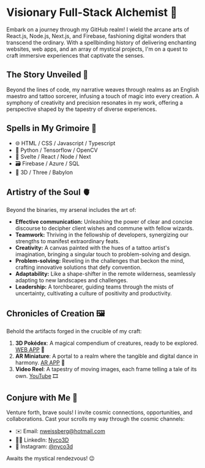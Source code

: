 # Visionary Full-Stack Alchemist 🚀

Embark on a journey through my GitHub realm! I wield the arcane arts of React.js, Node.js, Next.js, and Firebase, fashioning digital wonders that transcend the ordinary. With a spellbinding history of delivering enchanting websites, web apps, and an array of mystical projects, I'm on a quest to craft immersive experiences that captivate the senses.

## The Story Unveiled 🤖

Beyond the lines of code, my narrative weaves through realms as an English maestro and tattoo sorcerer, infusing a touch of magic into every creation. A symphony of creativity and precision resonates in my work, offering a perspective shaped by the tapestry of diverse experiences.

## Spells in My Grimoire 🧠

- 🌐 HTML / CSS / Javascript / Typescript
- 🐍 Python / Tensorflow / OpenCV 
- 🚀 Svelte / React / Node / Next
- 🗃️ Firebase / Azure / SQL
- 💎 3D / Three / Babylon

## Artistry of the Soul 🫀

Beyond the binaries, my arsenal includes the art of:

- **Effective communication:** Unleashing the power of clear and concise discourse to decipher client wishes and commune with fellow wizards.
- **Teamwork:** Thriving in the fellowship of developers, synergizing our strengths to manifest extraordinary feats.
- **Creativity:** A canvas painted with the hues of a tattoo artist's imagination, bringing a singular touch to problem-solving and design.
- **Problem-solving:** Reveling in the challenges that beckon the mind, crafting innovative solutions that defy convention.
- **Adaptability:** Like a shape-shifter in the remote wilderness, seamlessly adapting to new landscapes and challenges.
- **Leadership:** A torchbearer, guiding teams through the mists of uncertainty, cultivating a culture of positivity and productivity.

## Chronicles of Creation 🖼️

Behold the artifacts forged in the crucible of my craft:

1. **3D Pokédex**: A magical compendium of creatures, ready to be explored. [WEB APP](https://pokedex-nyco3d.web.app/) 👾
2. **AR Miniature**: A portal to a realm where the tangible and digital dance in harmony. [AR APP](https://casinha3d.web.app/) 🧊
3. **Video Reel**: A tapestry of moving images, each frame telling a tale of its own. [YouTube](https://www.youtube.com/watch?v=Vqe4LSGmwOg) 🎞️

## Conjure with Me 🖖

Venture forth, brave souls! I invite cosmic connections, opportunities, and collaborations. Cast your scrolls my way through the cosmic channels:

- ✉️ Email: [nweissberg@hotmail.com](mailto:nweissberg@hotmail.com)
- 👨‍💼 LinkedIn: [Nyco3D](https://www.linkedin.com/in/nyco3d)
- 🎨 Instagram: [@nyco3d](https://www.instagram.com/nycotattoo)

Awaits the mystical rendezvous! 😉
